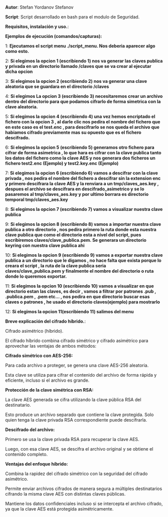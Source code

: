 **Autor**: Stefan Yordanov Stefanov

**Script**: Script desarrollado en bash para el modulo de Seguridad.

**Requisitos, instalación y uso.**:





**Ejemplos de ejecución (comandos/capturas):**

1: **Ejecutamos el script menu ./script_menu.
Nos deberia aparecer algo como esto.**

2: **Si elegimos la opcion 1 (escribiendo 1) nos va generar las claves publica y privada en un directorio llamado /claves que se va crear al ejecutar dicha opcion**

3: **Si elegimos la opcion 2 (escribiendo 2) nos va generar una clave aleatoria que se guardara en el directorio /claves**

4: **Si elegimos La opcion 3 (escribiendo 3) necesitaremos crear un archivo dentro del directorio para que podamos cifrarlo de forma simetrica con la clave aleatoria.**

5: **Si elegimos la opcion 4 (escribiendo 4) una vez hemos encriptado el fichero con la opcion 3 , al darle clic nos pedira el nombre del fichero que en este caso es el test.enc , para descifrarlo
  se nos queda el archivo que habiamos cifrado previamente mas su opuesto que es el fichero descifrado.**

6: **Si elegimos la opcion 5 (escribiendo 5) generamos otro fichero para cifrar de forma asimetrica , lo que hara es cifrar con la clave publica tanto los datos del fichero como la clave AES y nos generara dos ficheros
un fichero test2.enc (Ejemplo) y test2.key.enc (Ejemplo)**

7: **Si elegimos la opcion 6 (escribiendo 6) vamos a descifrar con la clave privada , nos pedira el nombre del fichero a descifrar sin la extension enc y primero descifrara la clave AES y la renviara a un tmp/claves_aes.key ,
despues el archivo se descifrara en descifrado_asimetrico y se lo pasaremos al tmp/claves_aes.key y por ultimo borrara es directorio temporal tmp/claves_aes.key**

8: **Si elegimos la opcion 7 (escribiendo 7) vamos a visualizar nuestra clave publica**

9: **Si elegimos la opcion 8 (escribiendo 8) vamos a importar nuestra clave publica a otro directorio , nos pedira primero la ruta donde esta nuestra clave publica que como el directorio esta a nivel del script,
pues escribiremos claves/clave_publica.pem. Se generara un directorio keyring con nuestra clave publica ahi**

10: **Si elegimos la opcion 9 (escribiendo 9) vamos a exportar nuestra clave publica a un directorio que le digamos , no hace falta que exista porque lo creara el script , la ruta de la clave publica seria claves/clave_publica.pem y
finalmente el nombre del directorio o ruta donde lo queremos exportar.**

11: **Si elegimos la opcion 10 (escribiendo 10) vamos a visualizar en que directorio estan las claves, es decir , vamos a filtrar por patrones .pub , .publica.pem , .pem etc... , nos pedira en que directorio buscar esas claves o patrones ,
he usado el directorio claves(ejemplo) para mostrarlo**

12: **Si elegimos la opcion 11(escribiendo 11) salimos del menu**

**Breve explicación del cifrado híbrido.**:

Cifrado asimétrico (híbrido).

El cifrado híbrido combina cifrado simétrico y cifrado asimétrico para aprovechar las ventajas de ambos métodos:

**Cifrado simétrico con AES-256:**

Para cada archivo a proteger, se genera una clave AES-256 aleatoria.

Esta clave se utiliza para cifrar el contenido del archivo de forma rápida y eficiente, incluso si el archivo es grande.

**Protección de la clave simétrica con RSA:**

La clave AES generada se cifra utilizando la clave pública RSA del destinatario.

Esto produce un archivo separado que contiene la clave protegida. Solo quien tenga la clave privada RSA correspondiente puede descifrarla.

**Descifrado del archivo:**

Primero se usa la clave privada RSA para recuperar la clave AES.

Luego, con esa clave AES, se descifra el archivo original y se obtiene el contenido completo.

**Ventajas del enfoque híbrido:**

Combina la rapidez del cifrado simétrico con la seguridad del cifrado asimétrico.

Permite enviar archivos cifrados de manera segura a múltiples destinatarios cifrando la misma clave AES con distintas claves públicas.

Mantiene los datos confidenciales incluso si se intercepta el archivo cifrado, ya que la clave AES está protegida asimétricamente.


